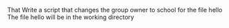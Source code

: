 That Write a script that changes the group owner to school for the file hello
The file hello will be in the working directory

